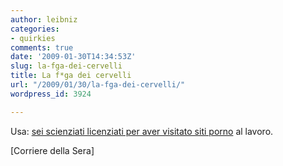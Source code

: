 ```yaml
---
author: leibniz
categories:
- quirkies
comments: true
date: '2009-01-30T14:34:53Z'
slug: la-fga-dei-cervelli
title: La f*ga dei cervelli
url: "/2009/01/30/la-fga-dei-cervelli/"
wordpress_id: 3924

---
```

Usa: [sei scienziati licenziati per aver visitato siti porno](http://www.corriere.it/cronache/09_gennaio_30/scienziati_usa_siti_porno_alessandra_Farkas_506647e2-eea6-11dd-ba39-00144f02aabc.shtml) al lavoro.

[Corriere della Sera]
